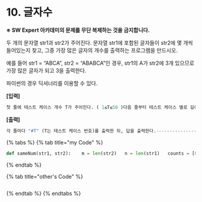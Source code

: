 # 10. 글자수

 **※ SW Expert 아카데미의 문제를 무단 복제하는 것을 금지합니다.**  
  
  
두 개의 문자열 str1과 str2가 주어진다. 문자열 str1에 포함된 글자들이 str2에 몇 개씩 들어있는지 찾고, 그중 가장 많은 글자의 개수를 출력하는 프로그램을 만드시오.  
  
예를 들어 str1 = “ABCA”, str2 = “ABABCA”인 경우, str1의 A가 str2에 3개 있으므로 가장 많은 글자가 되고 3을 출력한다.  
  
파이썬의 경우 딕셔너리를 이용할 수 있다.  
  
  
**\[입력\]**  


```python
첫 줄에 테스트 케이스 개수 T가 주어진다. ( 1≤T≤50 )다음 줄부터 테스트 케이스 별로 길이가 N인 문자열 str1과 길이가 M인 str2가 각 각 다른 줄에 주어진다. ( 5≤N≤100, 10≤M≤1000, N≤M )---------------------------------------------------------------3XYPVEOGGXYPVSYSTJJHOFSTJPVPPZYJZXZTIBSDGTTXGZYJZXZTIBSDGWQLW---------------------------------------------------------------
```

  
  
**\[출력\]**

```python
각 줄마다 "#T" (T는 테스트 케이스 번호)를 출력한 뒤, 답을 출력한다.---------------------------------------------------------------#1 2#2 1#3 3---------------------------------------------------------------
```

{% tabs %}
{% tab title="my Code" %}
```python
def sameNum(str1, str2):	m = len(str2)	n = len(str1)	counts = [0]*n	for i in range(0,m):		for idx in range(0, n):			if str2[i]==str1[idx]: 				counts[idx]+=1			else: pass	return max(counts)    T = int(input())	for test_case in range(1, T + 1):	str1 = input()	str2 = input()	answer = sameNum(str1, str2)	print("#{} {}".format(test_case, answer))
```
{% endtab %}

{% tab title="other\'s Code" %}
```python

```
{% endtab %}
{% endtabs %}


